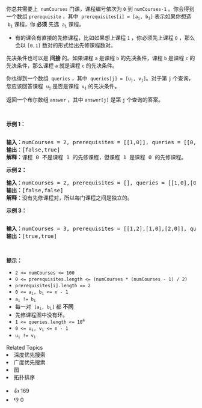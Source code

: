 <p>你总共需要上
 <meta charset="UTF-8" />&nbsp;<code>numCourses</code>&nbsp;门课，课程编号依次为 <code>0</code>&nbsp;到&nbsp;<code>numCourses-1</code>&nbsp;。你会得到一个数组&nbsp;<code>prerequisite</code> ，其中
 <meta charset="UTF-8" />&nbsp;<code>prerequisites[i] = [a<sub>i</sub>, b<sub>i</sub>]</code>&nbsp;表示如果你想选
 <meta charset="UTF-8" />&nbsp;<code>b<sub>i</sub></code> 课程，你<strong> 必须</strong> 先选
 <meta charset="UTF-8" />&nbsp;<code>a<sub>i</sub></code>&nbsp;课程。</p>

<ul> 
 <li>有的课会有直接的先修课程，比如如果想上课程 <code>1</code>&nbsp;，你必须先上课程 <code>0</code>&nbsp;，那么会以 <code>[0,1]</code>&nbsp;数对的形式给出先修课程数对。</li> 
</ul>

<p>先决条件也可以是 <strong>间接</strong> 的。如果课程 <code>a</code> 是课程 <code>b</code> 的先决条件，课程 <code>b</code> 是课程 <code>c</code> 的先决条件，那么课程 <code>a</code> 就是课程 <code>c</code> 的先决条件。</p>

<p>你也得到一个数组
 <meta charset="UTF-8" />&nbsp;<code>queries</code>&nbsp;，其中
 <meta charset="UTF-8" />&nbsp;<code>queries[j] = [u<sub>j</sub>, v<sub>j</sub>]</code>。对于第 <code>j</code> 个查询，您应该回答课程
 <meta charset="UTF-8" />&nbsp;<code>u<sub>j</sub></code>&nbsp;是否是课程
 <meta charset="UTF-8" />&nbsp;<code>v<sub>j</sub></code>&nbsp;的先决条件。</p>

<p>返回一个布尔数组 <code>answer</code> ，其中 <code>answer[j]</code> 是第 <code>j</code> 个查询的答案。</p>

<p>&nbsp;</p>

<p><strong>示例 1：</strong></p>

<p><img alt="" src="https://assets.leetcode.com/uploads/2021/05/01/courses4-1-graph.jpg" /></p>

<pre>
<strong>输入：</strong>numCourses = 2, prerequisites = [[1,0]], queries = [[0,1],[1,0]]
<strong>输出：</strong>[false,true]
<strong>解释：</strong>课程 0 不是课程 1 的先修课程，但课程 1 是课程 0 的先修课程。
</pre>

<p><strong>示例 2：</strong></p>

<pre>
<strong>输入：</strong>numCourses = 2, prerequisites = [], queries = [[1,0],[0,1]]
<strong>输出：</strong>[false,false]
<strong>解释：</strong>没有先修课程对，所以每门课程之间是独立的。
</pre>

<p><strong>示例 3：</strong></p>

<p><img alt="" src="https://assets.leetcode.com/uploads/2021/05/01/courses4-3-graph.jpg" /></p>

<pre>
<strong>输入：</strong>numCourses = 3, prerequisites = [[1,2],[1,0],[2,0]], queries = [[1,0],[1,2]]
<strong>输出：</strong>[true,true]
</pre>

<p>&nbsp;</p>

<p><strong>提示：</strong></p>

<p>
 <meta charset="UTF-8" /></p>

<ul> 
 <li><code>2 &lt;= numCourses &lt;= 100</code></li> 
 <li><code>0 &lt;= prerequisites.length &lt;= (numCourses * (numCourses - 1) / 2)</code></li> 
 <li><code>prerequisites[i].length == 2</code></li> 
 <li><code>0 &lt;= a<sub>i</sub>, b<sub>i</sub>&nbsp;&lt;= n - 1</code></li> 
 <li><code>a<sub>i</sub>&nbsp;!= b<sub>i</sub></code></li> 
 <li>每一对
  <meta charset="UTF-8" />&nbsp;<code>[a<sub>i</sub>, b<sub>i</sub>]</code>&nbsp;都 <strong>不同</strong></li> 
 <li>先修课程图中没有环。</li> 
 <li><code>1 &lt;= queries.length &lt;= 10<sup>4</sup></code></li> 
 <li><code>0 &lt;= u<sub>i</sub>, v<sub>i</sub>&nbsp;&lt;= n - 1</code></li> 
 <li><code>u<sub>i</sub>&nbsp;!= v<sub>i</sub></code></li> 
</ul>

<div><div>Related Topics</div><div><li>深度优先搜索</li><li>广度优先搜索</li><li>图</li><li>拓扑排序</li></div></div><br><div><li>👍 169</li><li>👎 0</li></div>